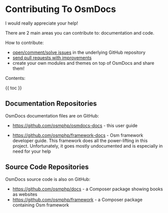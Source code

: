 # Contributing To OsmDocs

I would really appreciate your help! 

There are 2 main areas you can contribute to: documentation and code.

How to contribute:

* [open/comment/solve issues](https://guides.github.com/features/issues/) in the underlying GitHub repository
* [send pull requests with improvements](using-version-control/team-workflow.html#contributors-and-forks)
* create your own modules and themes on top of OsmDocs and share them!

Contents:

{{ toc }}

## Documentation Repositories

OsmDocs documentation files are on GitHub:

* <https://github.com/osmphp/osmdocs-docs> - this user guide

* <https://github.com/osmphp/framework-docs> - Osm framework developer guide. This framework does all the power-lifting in this project. Unfortunately, it goes mostly undocumented and is especially in need for your help 

## Source Code Repositories

OsmDocs source code is also on GitHub:

* <https://github.com/osmphp/docs> - a Composer package showing books as websites
* <https://github.com/osmphp/framework> - a Composer package containing Osm framework
